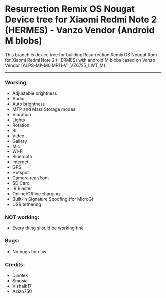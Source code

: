 # Resurrection Remix OS Nougat Device tree for Xiaomi Redmi Note 2 (HERMES) - Vanzo Vendor (Android M blobs)

This branch is device tree for building Resurrection Remix OS Nougat Rom for Xiaomi Redmi Note 2 (HERMES) with android M blobs based on Vanzo Vendor (ALPS-MP-M0.MP11-V1_VZ6795_LWT_M).

---

### Working:
  - Adjustable brightness
  - Audio
  - Auto brightness
  - MTP and Mass Storage modes
  - Vibration
  - Lights
  - Rotation
  - RIL
  - Video
  - Gallery
  - Mic
  - Wi-Fi
  - Bluetooth
  - Internet
  - GPS
  - Hotspot
  - Camera rear/front
  - SD Card
  - IR Blaster
  - Online/Offline charging
  - Built-in Signature Spoofing (for MicroG)
  - USB tethering

### NOT working:
  - Every thing should be working fine

### Bugs:
  - No bugs for now

### Credits:
  - Dinolek
  - Smosia
  - Vishalk17
  - Azizb750
